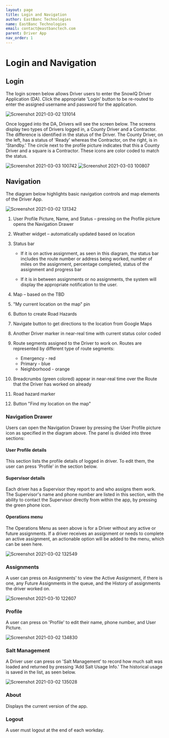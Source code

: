```yaml
---
layout: page
title: Login and Navigation
author: EastBanc Technologies
name: EastBanc Technologies
email: contact@eastbanctech.com
parent: Driver App
nav_order: 1
---
```


# Login and Navigation

## Login <a name="-Login"></a>
The login screen below allows Driver users to enter the SnowIQ Driver Application (DA). Click the appropriate 'Login' button to be re-routed to enter the assigned username and password for the application.

![Screenshot 2021-03-02 131014](https://user-images.githubusercontent.com/79857237/109695112-8cd4e380-7b59-11eb-8c83-716743ad6fdf.png)

Once logged into the DA, Drivers will see the screen below. The screens display two types of Drivers logged in, a County Driver and a Contractor. The difference is identified in the status of the Driver. The County Driver, on the left, has a status of 'Ready' whereas the Contractor, on the right, is in 'Standby.' The circle next to the profile picture indicates that this a County Driver and a square is a Contractor. These icons are color coded to match the status.

![Screenshot 2021-03-03 100742](https://user-images.githubusercontent.com/79857237/109826057-6cb02d80-7c08-11eb-963d-7aa5d8c4175c.png)
![Screenshot 2021-03-03 100807](https://user-images.githubusercontent.com/79857237/109826066-6f128780-7c08-11eb-8104-982e42fc8283.png)

## Navigation <a name="-Navigation"></a>
The diagram below highlights basic navigation controls and map elements of the Driver App.

![Screenshot 2021-03-02 131342](https://user-images.githubusercontent.com/79857237/109694808-3667a500-7b59-11eb-8c58-4471ea1129be.png)

1. User Profile Picture, Name, and Status – pressing on the Profile picture opens the Navigation Drawer 
2. Weather widget – automatically updated based on location
3. Status bar  
   * If it is on active assignment, as seen in this diagram, the status bar includes the route number or address being worked, number of miles on the assignment, percentage completed, status of the assignment and progress bar

   * If it is in between assignments or no assignments, the system will display the appropriate notification to the user. 
5. Map – based on the TBD
6. "My current location on the map" pin
7. Button to create Road Hazards
8. Navigate button to get directions to the location from Google Maps
9. Another Driver marker in near-real time with current status color coded 
10. Route segments assigned to the Driver to work on. Routes are represented by different type of route segments: 
    * Emergency - red
    * Primary - blue
    * Neighborhood - orange
  
12. Breadcrumbs (green colored) appear in near-real time over the Route that the Driver has worked on already 
13. Road hazard marker
14. Button "Find my location on the map"


### Navigation Drawer <a name="-Navigation-Drawer"></a>
Users can open the Navigation Drawer by pressing the User Profile picture icon as specified in the diagram above. The panel is divided into three sections:

#### User Profile details <a name="-User-Profile-details"></a>
This section lists the profile details of logged in driver. To edit them, the user can press 'Profile' in the section below.

#### Supervisor details <a name="-Supervisor-details"></a>
Each driver has a Supervisor they report to and who assigns them work. The Supervisor's name and phone number are listed in this section, with the ability to contact the Supervisor directly from within the app, by pressing the green phone icon.

#### Operations menu <a name="-Operations"></a>
The Operations Menu as seen above is for a Driver without any active or future assignments. If a driver receives an assignment or needs to complete an active assignment, an actionable option will be added to the menu, which can be seen here.

![Screenshot 2021-03-02 132549](https://user-images.githubusercontent.com/79857237/109696248-d671fe00-7b5a-11eb-8e2a-61ad4544589e.png)

### Assignments <a name="-Assignments"></a>
A user can press on Assignments' to view the Active Assignment, if there is one, any Future Assignments in the queue, and the History of assignments the driver worked on.

![Screenshot 2021-03-10 122607](https://user-images.githubusercontent.com/79857237/110672601-cfbc3a00-819d-11eb-9622-a5153ba5c232.png)


### Profile <a name="-Profile"></a>
A user can press on 'Profile' to edit their name, phone number, and User Picture.

![Screenshot 2021-03-02 134830](https://user-images.githubusercontent.com/79857237/109698975-ffe05900-7b5d-11eb-8ea6-13c55b2c8a66.png)


### Salt Management <a name="-Salt-Management"></a>
A Driver user can press on 'Salt Management' to record how much salt was loaded and returned by pressing 'Add Salt Usage Info.' The historical usage is saved in the list, as seen below. 

![Screenshot 2021-03-02 135028](https://user-images.githubusercontent.com/79857237/109699211-46ce4e80-7b5e-11eb-8005-cbc2a66637a7.png)

### About <a name="-About"></a>
Displays the current version of the app.

### Logout <a name="-Logout"></a>
A user must logout at the end of each workday.
